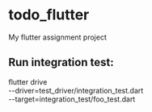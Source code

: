 # todo_flutter

My flutter assignment project

## Run integration test:
flutter drive \
  --driver=test_driver/integration_test.dart \
  --target=integration_test/foo_test.dart


